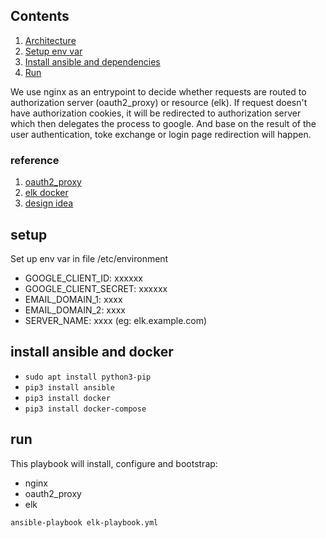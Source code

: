 ## Contents

1. [Architecture](#architecture)
2. [Setup env var](#setup)
3. [Install ansible and dependencies](#install-ansible-and-docker)
4. [Run](#run)


We use nginx as an entrypoint to decide whether requests are routed to authorization server (oauth2_proxy) or resource (elk). If request doesn't have authorization cookies, it will be redirected to authorization server which then delegates the process to google. And base on the result of the user authentication, toke exchange or login page redirection will happen.

### reference
1. [oauth2_proxy](https://github.com/oauth2-proxy/oauth2-proxy)
2. [elk docker](https://github.com/deviantony/docker-elk)
3. [design idea](https://developers.shopware.com/blog/2015/03/02/sso-with-nginx-authrequest-module/)

## setup
Set up env var in file /etc/environment

* GOOGLE\_CLIENT\_ID: xxxxxx
* GOOGLE\_CLIENT\_SECRET: xxxxxx
* EMAIL_DOMAIN_1: xxxx
* EMAIL_DOMAIN_2: xxxx
* SERVER_NAME: xxxx (eg: elk.example.com)

## install ansible and docker
* `sudo apt install python3-pip`
* `pip3 install ansible`
* `pip3 install docker`
* `pip3 install docker-compose`

## run
This playbook will install, configure and bootstrap:
* nginx
* oauth2_proxy
* elk

`ansible-playbook elk-playbook.yml`
